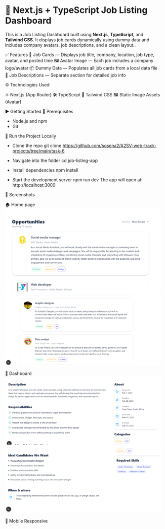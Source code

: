 # 📝 Next.js + TypeScript Job Listing Dashboard

This is a Job Listing Dashboard built using **Next.js**, **TypeScript**, and **Tailwind CSS**. It displays job cards dynamically using dummy data and includes company avatars, job descriptions, and a clean layout..

✅ Features
📄 Job Cards — Displays job title, company, location, job type, avatar, and posted time
🖼️ Avatar Image — Each job includes a company logo/avatar
📦 Dummy Data — Populates all job cards from a local data file
🧾 Job Descriptions — Separate section for detailed job info

⚙️ Technologies Used

⚛️ Next.js (App Router)
🛠️ TypeScript
💨 Tailwind CSS
🖼️ Static Image Assets (Avatar)

▶️ Getting Started
🧩 Prerequisites

- Node.js and npm
- Git

🚀 Run the Project Locally

- Clone the repo
  git clone https://github.com/sosena2/A2SV-web-track-projects/tree/main/task-6

- Navigate into the folder
  cd job-listing-app

- Install dependencies
  npm install

- Start the development server
  npm run dev
  The app will open at: http://localhost:3000

📸 Screenshots

🏠 Home page
![](public/screenshot/job-list.png)
![](public/screenshot/job-list2.png)

🧾 Dashboard
![](public/screenshot/description.png)
![](public/screenshot/description2.png)

📱 Mobile Responsive
